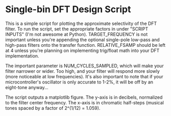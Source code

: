 # Single-bin DFT Design Script

This is a simple script for plotting the approximate selectivity of the DFT filter. To run the script, set the appropriate factors in under "SCRIPT INPUTS" (I'm not awesome at Python). TARGET_FREQUENCY is not important unless you're appending the optional single-pole low-pass and high-pass filters onto the transfer function. RELATIVE_FSAMP should be left at 4 unless you're planning on implementing trig/float math into your DFT implementation.

The important parameter is NUM_CYCLES_SAMPLED, which will make your filter narrower or wider. Too high, and your filter will respond more slowly (more noticeable at low frequencies). It's also important to note that if your microcontroller's oscillator is only accurate to 1-2%, it will be off by an eight-tone anyway...

The script outputs a matplotlib figure. The y-axis is in decibels, normalized to the filter center frequency. The x-axis is in chromatic half-steps (musical tones spaced by a factor of 2^(1/12) = 1.059).